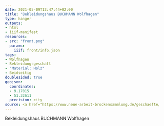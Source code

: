 ```yaml
---
date: 2021-05-09T12:47:44+02:00
title: "Bekleidungshaus BUCHMANN Wolfhagen"
type: hanger
outputs:
- html
- iiif-manifest
resources:
- src: "front.png"
  params:
    iiif: front/info.json
tags:
- Wolfhagen
- Bekleidungsgeschäft
- "Material: Holz"
- Beidseitig
doublesided: true
geojson:
  coordinates:
  - 9.17015
  - 51.32611
  precision: city
source: <a href="https://www.neue-arbeit-brockensammlung.de/geschaefte/zweigstelle-kim/">KiM</a>
---
```


Bekleidungshaus BUCHMANN Wolfhagen
